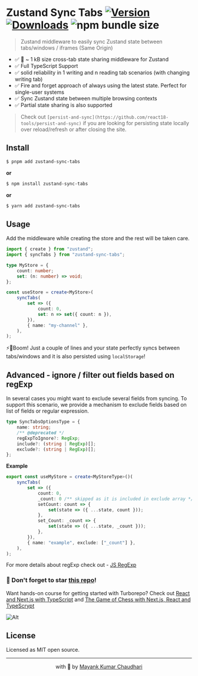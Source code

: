 # Zustand Sync Tabs [![Version](https://img.shields.io/npm/v/zustand-sync-tabs.svg?colorB=green)](https://www.npmjs.com/package/zustand-sync-tabs) [![Downloads](https://img.jsdelivr.com/img.shields.io/npm/dt/zustand-sync-tabs.svg)](https://www.npmjs.com/package/zustand-sync-tabs) ![npm bundle size](https://img.shields.io/bundlephobia/minzip/zustand-sync-tabs)

> Zustand middleware to easily sync Zustand state between tabs/windows / iframes (Same Origin)

- ✅ 🐙 ~ 1 kB size cross-tab state sharing middleware for Zustand
- ✅ Full TypeScript Support
- ✅ solid reliability in 1 writing and n reading tab scenarios (with changing writing tab)
- ✅ Fire and forget approach of always using the latest state. Perfect for single-user systems
- ✅ Sync Zustand state between multiple browsing contexts
- ✅ Partial state sharing is also supported

> Check out `[persist-and-sync](https://github.com/react18-tools/persist-and-sync)` if you are looking for persisting state locally over reload/refresh or after closing the site.

## Install

```bash
$ pnpm add zustand-sync-tabs
```
**or**

```bash
$ npm install zustand-sync-tabs
```
**or**

```bash
$ yarn add zustand-sync-tabs
```

## Usage

Add the middleware while creating the store and the rest will be taken care.

```ts
import { create } from "zustand";
import { syncTabs } from "zustand-sync-tabs";

type MyStore = {
	count: number;
	set: (n: number) => void;
};

const useStore = create<MyStore>(
	syncTabs(
		set => ({
			count: 0,
			set: n => set({ count: n }),
		}),
		{ name: "my-channel" },
	),
);
```

⚡🎉Boom! Just a couple of lines and your state perfectly syncs between tabs/windows and it is also persisted using `localStorage`!

## Advanced - ignore / filter out fields based on regExp

In several cases you might want to exclude several fields from syncing. To support this scenario, we provide a mechanism to exclude fields based on list of fields or regular expression.

```ts
type SyncTabsOptionsType = {
	name: string;
	/** @deprecated */
	regExpToIgnore?: RegExp;
	include?: (string | RegExp)[];
	exclude?: (string | RegExp)[];
};
```

**Example**

```typescript
export const useMyStore = create<MyStoreType>()(
	syncTabs(
		set => ({
			count: 0,
			_count: 0 /** skipped as it is included in exclude array */,
			setCount: count => {
				set(state => ({ ...state, count }));
			},
			set_Count: _count => {
				set(state => ({ ...state, _count }));
			},
		}),
		{ name: "example", exclude: ["_count"] },
	),
);
```

For more details about regExp check out - [JS RegExp](https://www.w3schools.com/jsref/jsref_obj_regexp.asp)

### 🤩 Don't forget to star [this repo](https://github.com/mayank1513/turborepo-template)!

Want hands-on course for getting started with Turborepo? Check out [React and Next.js with TypeScript](https://mayank-chaudhari.vercel.app/courses/react-and-next-js-with-typescript) and [The Game of Chess with Next.js, React and TypeScrypt](https://www.udemy.com/course/game-of-chess-with-nextjs-react-and-typescrypt/?referralCode=851A28F10B254A8523FE)

![Alt](https://repobeats.axiom.co/api/embed/6b5fa6a5fbb6affafea042ba0f292ecf9388ef3c.svg "Repobeats analytics image")

## License

Licensed as MIT open source.

<hr />

<p align="center" style="text-align:center">with 💖 by <a href="https://mayank-chaudhari.vercel.app" target="_blank">Mayank Kumar Chaudhari</a></p>
